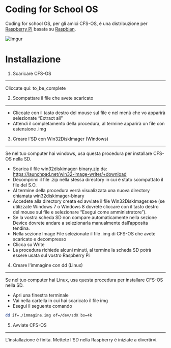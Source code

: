 Coding for School OS
===
Coding for school OS, per gli amici CFS-OS, è una distribuzione per [Raspberry PI](http://www.raspberrypi.org) basata su [Raspbian](http://www.raspbian.org).

![Imgur](http://i.imgur.com/vFVXEB7.png?1)

Installazione
===

1. Scaricare CFS-OS
---
Cliccate qui: to_be_complete

2. Scompattare il file che avete scaricato
---
* Cliccate con il tasto destro del mouse sul file e nel menù che vo apparirà selezionate “Extract all”
* Attendi il completamento della procedura, al termine apparirà un file con estensione .img

3. Creare l'SD con Win32DiskImager (Windows)
---
Se nel tuo computer hai windows, usa questa procedura per installare CFS-OS nella SD.

* Scarica il file win32diskimager-binary.zip da: https://launchpad.net/win32-image-writer/+download
* Decomprimi il file .zip nella stessa directory in cui è stato scompattato il file del S.O.
* Al termine della procedura verrà visualizzata una nuova directory chiamata win32diskimager-binary
* Accedete alla directory creata ed avviate il file Win32DiskImager.exe (se utilizzate
Windows 7 o Windows 8 dovrete cliccare con il tasto destro del mouse sul file e selezionare “Esegui come
amministratore”).
* Se la vostra scheda SD non compare automaticamente nella sezione Device dovrete andare a selezionarla
manualmente dall’apposita tendina.
* Nella sezione Image File selezionate il file .img di CFS-OS che avete scaricato e decompresso
* Clicca su Write
* La procedura richiede alcuni minuti, al termine la scheda SD potrà essere usata sul vostro Raspberry Pi 

4. Creare l'immagine con dd (Linux)
---
Se nel tuo computer hai Linux, usa questa procedura per installare CFS-OS nella SD.

* Apri una finestra terminale 
* Vai nella cartella in cui hai scaricato il file img
* Esegui il seguente comando
```bash
dd if=./immagine.img of=/dev/sdX bs=4k
```

5. Avviate CFS-OS
---
L'installazione è finita.
Mettete l'SD nella Raspberry è iniziate a divertirvi.
